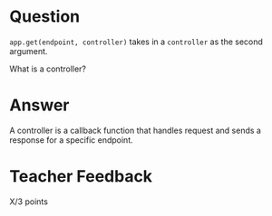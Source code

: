 # Question

`app.get(endpoint, controller)` takes in a `controller` as the second argument.

What is a controller?

# Answer
A controller is a callback function that handles request and sends a response for a specific endpoint.
# Teacher Feedback

X/3 points